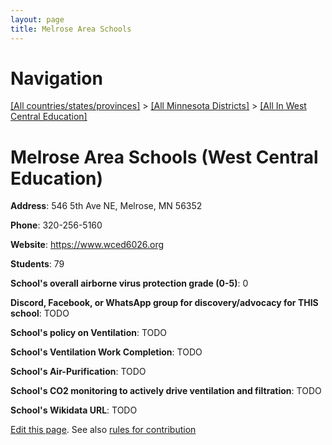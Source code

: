 ```yaml
---
layout: page
title: Melrose Area Schools
---
```

# Navigation

[[All countries/states/provinces]](../../..) > [[All Minnesota Districts]](../..) > [[All In West Central Education]](..)

# Melrose Area Schools (West Central Education)

**Address**: 546 5th Ave NE, Melrose, MN 56352

**Phone**: 320-256-5160

**Website**: <https://www.wced6026.org>

**Students**: 79

**School's overall airborne virus protection grade (0-5)**: 0

**Discord, Facebook, or WhatsApp group for discovery/advocacy for THIS school**: TODO

**School's policy on Ventilation**: TODO

**School's Ventilation Work Completion**: TODO

**School's Air-Purification**: TODO

**School's CO2 monitoring to actively drive ventilation and filtration**: TODO

**School's Wikidata URL**: TODO


[Edit this page](https://github.com/ventilate-schools/MN/edit/main/./West_Central_Education/Melrose_Area_Schools.md). See also [rules for contribution](../../../contribution-rules/)
